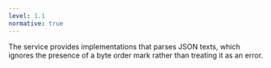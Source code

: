 ```yaml
---
level: 1.1
normative: true
---
```


The service provides implementations that parses JSON texts, which ignores the presence of a byte order mark rather than treating it as an error.
